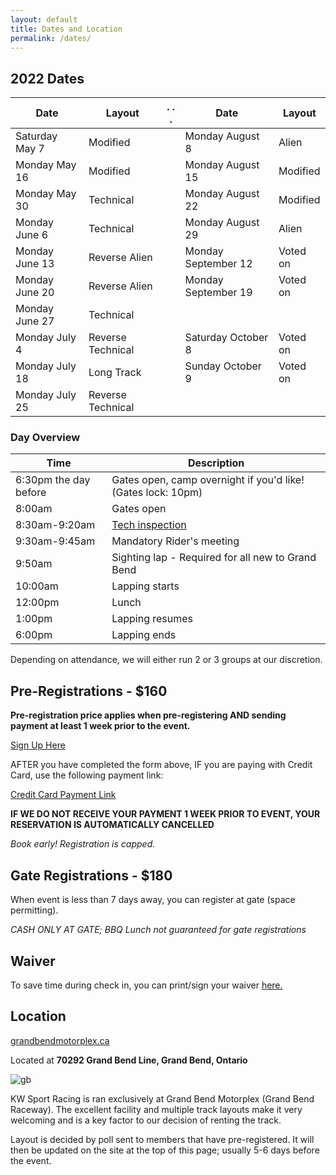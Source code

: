 ```yaml
---
layout: default
title: Dates and Location
permalink: /dates/
---
```


## 2022 Dates

| **Date**            | **Layout**           | . . . | **Date**            | **Layout**           |
|---------------------|----------------------|-------|---------------------|----------------------|
| Saturday May 7      |Modified              |       | Monday August 8     |Alien                 |
| Monday May 16       |Modified              |       | Monday August 15    |Modified              |
| Monday May 30       |Technical             |       | Monday August 22    |Modified              |
| Monday June 6       |Technical             |       | Monday August 29    |Alien                 |
| Monday June 13      |Reverse Alien         |       | Monday September 12 |Voted on              |
| Monday June 20      |Reverse Alien         |       | Monday September 19 |Voted on              |
| Monday June 27      |Technical             |       
| Monday July 4       |Reverse Technical     |       | Saturday October 8  |Voted on              |
| Monday July 18      |Long Track            |       | Sunday October 9    |Voted on              |
| Monday July 25      |Reverse Technical     |


### Day Overview

| **Time**              | **Description**                                                              |
|-----------------------|------------------------------------------------------------------------------|
| 6:30pm the day before | Gates open, camp overnight if you'd like! (Gates lock: 10pm)                 |
| 8:00am                | Gates open                                                                   |
| 8:30am-9:20am         | [Tech inspection](/rules/)                                                   |
| 9:30am-9:45am         | Mandatory Rider's meeting                                                    |
| 9:50am                | Sighting lap - Required for all new to Grand Bend                            |
| 10:00am               | Lapping starts                                                               |
| 12:00pm               | Lunch                                                                        |
| 1:00pm                | Lapping resumes                                                              |
| 6:00pm                | Lapping ends                                                                 |

Depending on attendance, we will either run 2 or 3 groups at our discretion.

## Pre-Registrations - $160

**Pre-registration price applies when pre-registering AND sending payment at least 1 week prior to the event.**

[Sign Up Here](https://docs.google.com/forms/d/e/1FAIpQLSf82q-DZeIdHmxquDC1o1nX7AzehSfPzhEV7LmHcGPR8LsuIQ/viewform?usp=sf_link)

AFTER you have completed the form above, IF you are paying with Credit Card, use the following payment link:

[Credit Card Payment Link](https://buy.stripe.com/4gw3cd0Lyc6w7rq6os)

**IF WE DO NOT RECEIVE YOUR PAYMENT 1 WEEK PRIOR TO EVENT, YOUR RESERVATION IS AUTOMATICALLY CANCELLED**

*Book early! Registration is capped.*

## Gate Registrations - $180

When event is less than 7 days away, you can register at gate (space permitting).

*CASH ONLY AT GATE; BBQ Lunch not guaranteed for gate registrations*



## Waiver
To save time during check in, you can print/sign your waiver [here.](https://drive.google.com/file/d/1-VUfnzoDx0thAAVLSt_NaTPA7BSNZjJa/view?usp=sharing)

## Location

[grandbendmotorplex.ca](http://www.grandbendmotorplex.ca/grand-bend-raceway/)

Located at **70292 Grand Bend Line, Grand Bend, Ontario**

![gb](/img/raceway.jpg)

KW Sport Racing is ran exclusively at Grand Bend Motorplex (Grand Bend Raceway). The excellent facility and multiple track layouts make it very welcoming and is a key factor to our decision of renting the track.

Layout is decided by poll sent to members that have pre-registered. It will then be updated on the site at the top of this page; usually 5-6 days before the event.
